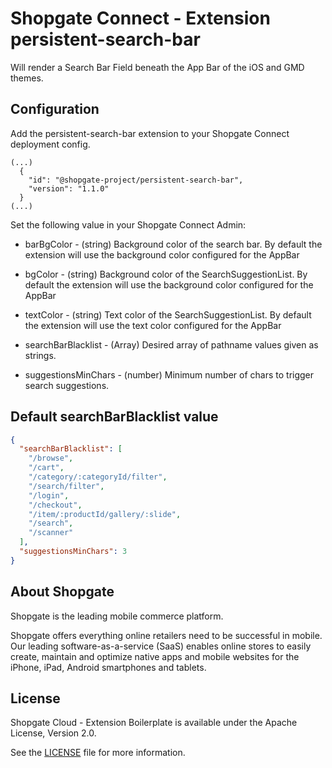 # Shopgate Connect - Extension persistent-search-bar
Will render a Search Bar Field beneath the App Bar of the iOS and GMD themes.

## Configuration
Add the persistent-search-bar extension to your Shopgate Connect deployment config.
```
(...)
  {
    "id": "@shopgate-project/persistent-search-bar",
    "version": "1.1.0"
  }
(...)
```
Set the following value in your Shopgate Connect Admin:

* barBgColor - (string) Background color of the search bar. By default the extension will use the background color configured for the AppBar

* bgColor - (string) Background color of the SearchSuggestionList. By default the extension will use the background color configured for the AppBar

* textColor - (string) Text color of the SearchSuggestionList. By default the extension will use the text color configured for the AppBar

* searchBarBlacklist - (Array) Desired array of pathname values given as strings.

* suggestionsMinChars - (number) Minimum number of chars to trigger search suggestions.

## Default searchBarBlacklist value
```json
{
  "searchBarBlacklist": [
    "/browse",
    "/cart",
    "/category/:categoryId/filter",
    "/search/filter",
    "/login",
    "/checkout",
    "/item/:productId/gallery/:slide",
    "/search",
    "/scanner"
  ],
  "suggestionsMinChars": 3
}
```

## About Shopgate

Shopgate is the leading mobile commerce platform.

Shopgate offers everything online retailers need to be successful in mobile. Our leading
software-as-a-service (SaaS) enables online stores to easily create, maintain and optimize native
apps and mobile websites for the iPhone, iPad, Android smartphones and tablets.


## License

Shopgate Cloud - Extension Boilerplate is available under the Apache License, Version 2.0.

See the [LICENSE](./LICENSE) file for more information.

